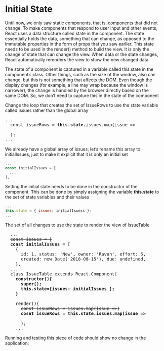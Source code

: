 # Initial State

Until now, we only saw static components, that is, components that did not change. To make components that respond to user input and other events, React uses a data structure called state in the component. The state essentially holds the data, something that can change, as opposed to the immutable properties in the form of props that you saw earlier. This state needs to be used in the render() method to build the view. It is only the change of state that can change the view. When data or the state changes, React automatically rerenders the view to show the new changed data.

The state of a component is captured in a variable called this.state in the component’s class. Other things, such as the size of the window, also can change, but this is not something that affects the DOM. Even though the display changes (for example, a line may wrap because the window is narrower), the change is handled by the browser directly based on the same DOM. So, we don’t need to capture this in the state of the component

Change the loop that creates the set of IssueRows to use the state variable called issues rather than the global array

<pre>
...
  const issueRows = <b>this.state.</b>issues.map(issue => 
    <IssueRow key={issue.id} issue={issue} />
  );
...
</pre>

We already have a global array of issues; let’s rename this array to initialIssues, just to make it explicit that it is only an initial set

```js
... 
const initialIssues = [
  ...
];
```

Setting the initial state needs to be done in the constructor of the component. This can be done by
simply assigning the variable <b>this.state</b> to the set of state variables and their values

```js
...
this.state = { issues: initialIsuess };
...
```

The set of all changes to use the state to render the view of IssueTable

<pre>
  ...
  <del>const issues = [</del>
  <b>const initialIssues = [</b>
    {
      id: 1, status: 'New', owner: 'Ravan', effort: 5,
      created: new Date('2018-08-15'), due: undefined,
    },
  ...
  class IssueTable extends React.Component{
    <b>constructor(){
      super();
      this.state={issues: initialIssues };
    }</b>

    render(){
      <del>const issueRows = issues.map(issue =>)</del>
      <b>cosnt issueRows = this.state.issues.map(issue => </b> 
        <IssueRow key={issue.id} issue={issue} />
      );
    ...
</pre>

Running and testing this piece of code should show no change in the application;